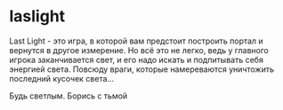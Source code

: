 # laslight

Last Light - это игра, в которой вам предстоит построить портал и вернутся в другое измерение. Но всё это не легко, ведь у главного игрока заканчивается свет, и его надо искать и подпитывать себя энергией света. Повсюду враги, которые намереваются уничтожить последний кусочек света... 

Будь светлым. Борись с тьмой
